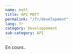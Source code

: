 ```yaml
---
name: mqtt
title: API MQTT
permalink: "/fr/development"
lang: fr
category: Developpement
sub-category: API
---
```


En cours..